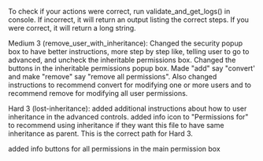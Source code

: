 To check if your actions were correct, run validate_and_get_logs() in console. If incorrect, it will return an output listing the correct steps. If you were correct, it will return a long string.

Medium 3 (remove_user_with_inheritance):
Changed the security popup box to have better instructions, more step by step like, telling user to go to advanced, and uncheck the inheritable permissions box.
Changed the buttons in the inheritable permissions popup box. Made "add" say "convert' and make "remove" say "remove all permissions". Also changed instructions
to recommend convert for modifying one or more users and to recommend remove for modifying all user permissions.

Hard 3 (lost-inheritance):
added additional instructions about how to user inheritance in the advanced controls. 
added info icon to "Permissions for" to recommend using inheritance if they want this file to have same inheritance as parent. This is the correct path for Hard 3.

added info buttons for all permissions in the main permission box